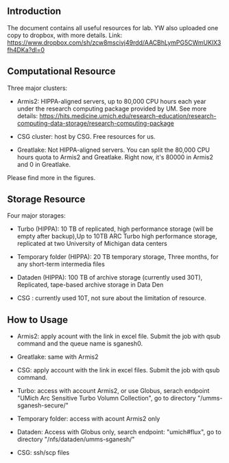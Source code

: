 ## Introduction

The document contains all useful resources for lab.  YW also uploaded one copy to dropbox, with more details. Link: https://www.dropbox.com/sh/zcw8mscivj49rdd/AACBhLymPG5CWmUKlX3fh4DKa?dl=0

## Computational Resource

Three major clusters: 

- Armis2: HIPPA-aligned servers, up to 80,000 CPU hours each year under the research computing package provided by UM. See more details: https://hits.medicine.umich.edu/research-education/research-computing-data-storage/research-computing-package

- CSG cluster: host by CSG. Free resources for us. 

- Greatlake: Not HIPPA-aligned servers. You can split the 80,000 CPU hours quota to Armis2 and Greatlake. Right now, it's 80000 in Armis2 and 0 in Greatlake.

Please find more in the figures.

## Storage Resource

Four major storages:

- Turbo (HIPPA): 10 TB of replicated, high performance storage (will be empty after backup),Up to 10TB ARC Turbo high performance storage, replicated at two University of Michigan data centers 

- Temporary folder (HIPPA): 20 TB temporary storage, Three months, for any short-term intermedia files

- Dataden (HIPPA): 100 TB of archive storage (currently used 30T),  Replicated, tape-based archive storage in Data Den

- CSG : currently used 10T, not sure about the limitation of resource.

## How to Usage

- Armis2: apply acount with the link in excel file. Submit the job with qsub command and the queue name is sganesh0.

- Greatlake: same with Armis2

- CSG: apply account with the link in excel files. Submit the job with qsub command.

- Turbo: access with account Armis2, or use Globus, serach endpoint "UMich Arc Sensitive Turbo Volumn Collection", go to directory "/umms-sganesh-secure/"

- Temporary folder: access with acount Armis2 only

- Dataden: Access with Globus only, search endpoint: "umich#flux", go to directory "/nfs/dataden/umms-sganesh/"

- CSG: ssh/scp files
